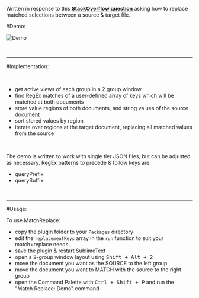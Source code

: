 Written in response to this [__StackOverflow question__](http://stackoverflow.com/questions/36242643/replace-the-matched-selections-from-another-file) asking how to replace matched selections between a source & target file.

#Demo:

![Demo](https://raw.githubusercontent.com/Enteleform/-SCRIPTS-/master/SublimeText/%5BMisc%5D/%5BProof%20Of%20Concept%5D%20MatchReplace/Demo.gif)

&nbsp;

-----

#Implementation:

&nbsp;

* get active views of each group in a 2 group window
* find RegEx matches of a user-defined array of keys which will be matched at both documents
* store value regions of both documents, and string values of the source document
* sort stored values by region
* iterate over regions at the target document, replacing all matched values from the source

&nbsp;

The demo is written to work with single tier JSON files, but can be adjusted as necessary.
RegEx patterns to precede & follow keys are:

* queryPrefix
* querySuffix

&nbsp;

-----

#Usage:

To use MatchReplace:

* copy the plugin folder to your `Packages` directory
* edit the `replacementKeys` array in the `run` function to suit your match+replace needs
* save the plugin & restart SublimeText
* open a 2-group window layout using <kbd>Shift + Alt + 2</kbd>
* move the document you want as the SOURCE to the left group
* move the document you want to MATCH with the source to the right group
* open the Command Palette with <kbd>Ctrl + Shift + P</kbd> and run the "Match Replace: Demo" command
